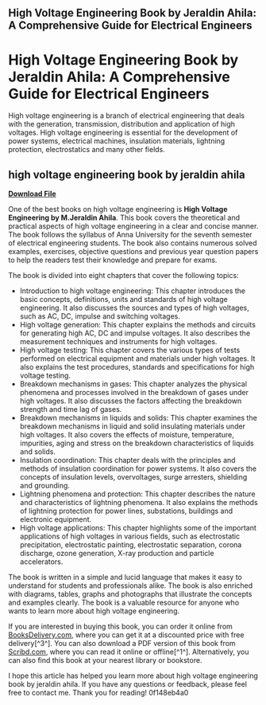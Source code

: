 ## High Voltage Engineering Book by Jeraldin Ahila: A Comprehensive Guide for Electrical Engineers

  
# High Voltage Engineering Book by Jeraldin Ahila: A Comprehensive Guide for Electrical Engineers
  
High voltage engineering is a branch of electrical engineering that deals with the generation, transmission, distribution and application of high voltages. High voltage engineering is essential for the development of power systems, electrical machines, insulation materials, lightning protection, electrostatics and many other fields.
 
## high voltage engineering book by jeraldin ahila


[**Download File**](https://venemena.blogspot.com/?download=2tKCtE)

  
One of the best books on high voltage engineering is **High Voltage Engineering by M.Jeraldin Ahila**. This book covers the theoretical and practical aspects of high voltage engineering in a clear and concise manner. The book follows the syllabus of Anna University for the seventh semester of electrical engineering students. The book also contains numerous solved examples, exercises, objective questions and previous year question papers to help the readers test their knowledge and prepare for exams.
  
The book is divided into eight chapters that cover the following topics:
  
- Introduction to high voltage engineering: This chapter introduces the basic concepts, definitions, units and standards of high voltage engineering. It also discusses the sources and types of high voltages, such as AC, DC, impulse and switching voltages.
- High voltage generation: This chapter explains the methods and circuits for generating high AC, DC and impulse voltages. It also describes the measurement techniques and instruments for high voltages.
- High voltage testing: This chapter covers the various types of tests performed on electrical equipment and materials under high voltages. It also explains the test procedures, standards and specifications for high voltage testing.
- Breakdown mechanisms in gases: This chapter analyzes the physical phenomena and processes involved in the breakdown of gases under high voltages. It also discusses the factors affecting the breakdown strength and time lag of gases.
- Breakdown mechanisms in liquids and solids: This chapter examines the breakdown mechanisms in liquid and solid insulating materials under high voltages. It also covers the effects of moisture, temperature, impurities, aging and stress on the breakdown characteristics of liquids and solids.
- Insulation coordination: This chapter deals with the principles and methods of insulation coordination for power systems. It also covers the concepts of insulation levels, overvoltages, surge arresters, shielding and grounding.
- Lightning phenomena and protection: This chapter describes the nature and characteristics of lightning phenomena. It also explains the methods of lightning protection for power lines, substations, buildings and electronic equipment.
- High voltage applications: This chapter highlights some of the important applications of high voltages in various fields, such as electrostatic precipitation, electrostatic painting, electrostatic separation, corona discharge, ozone generation, X-ray production and particle accelerators.

The book is written in a simple and lucid language that makes it easy to understand for students and professionals alike. The book is also enriched with diagrams, tables, graphs and photographs that illustrate the concepts and examples clearly. The book is a valuable resource for anyone who wants to learn more about high voltage engineering.
  
If you are interested in buying this book, you can order it online from [BooksDelivery.com](https://booksdelivery.com/high-voltage-engineering-by-m-jeraldin-ahila-suchitra-publications), where you can get it at a discounted price with free delivery[^3^]. You can also download a PDF version of this book from [Scribd.com](https://www.scribd.com/document/600643842/high-voltage-engineering-book-by-jeraldin-ahila), where you can read it online or offline[^1^]. Alternatively, you can also find this book at your nearest library or bookstore.
  
I hope this article has helped you learn more about high voltage engineering book by jeraldin ahila. If you have any questions or feedback, please feel free to contact me. Thank you for reading!
 0f148eb4a0
